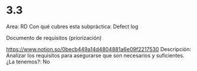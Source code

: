# 3.3

Area: RD
Con qué cubres esta subpráctica: Defect log 

Documento de requisitos (priorización)

https://www.notion.so/0becb449a14d4804881a6e09f2217530 
Descripción: Analizar los requisitos para asegurarse que son necesarios y suficientes.
¿La tenemos?: No